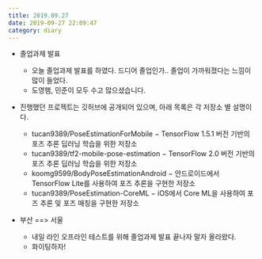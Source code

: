 ```yaml
---
title: 2019.09.27
date: 2019-09-27 22:09:47
category: diary
---
```


* 졸업과제 발표
  * 오늘 졸업과제 발표를 하였다. 드디어 졸업인가.. 졸업이 가까워졌다는 느낌이 많이 들었다.
  * 도영햄, 민준이 모두 수고 많으셨습니다.

* 진행했던 프로젝트는 깃허브에 공개되어 있으며, 아래 목록은 각 저장소 별 설명이다.
  - tucan9389/PoseEstimationForMobile − TensorFlow 1.5.1 버전 기반의 포즈 추론 딥러닝 학습을 위한 저장소
  - tucan9389/tf2-mobile-pose-estimation − TensorFlow 2.0 버전 기반의 포즈 추론 딥러닝 학습을 위한 저장소
  - koomg9599/BodyPoseEstimationAndroid − 안드로이드에서 TensorFlow Lite를 사용하여 포즈 추론을 구현한 저장소
  - tucan9389/PoseEstimation-CoreML − iOS에서 Core ML을 사용하여 포즈 추론 및 포즈 매칭을 구현한 저장소

* 부산 ==> 서울
  * 내일 라인 오프라인 테스트를 위해 졸업과제 발표 끝나자 말자 올라왔다.
  * 화이팅하자!
